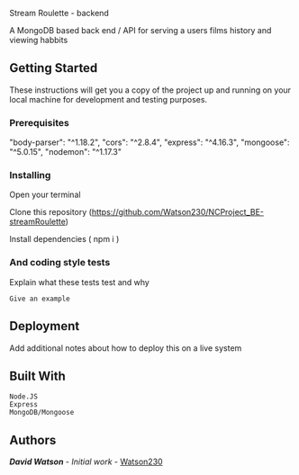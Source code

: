  Stream Roulette - backend

A MongoDB based back end / API for serving a users films history and viewing habbits 

## Getting Started

These instructions will get you a copy of the project up and running on your local machine for development and testing purposes.

### Prerequisites

   "body-parser": "^1.18.2",
    "cors": "^2.8.4",
    "express": "^4.16.3",
    "mongoose": "^5.0.15",
    "nodemon": "^1.17.3"
    
    
### Installing

Open your terminal

Clone this repository (https://github.com/Watson230/NCProject_BE-streamRoulette)

Install dependencies ( npm i )




### And coding style tests

Explain what these tests test and why

```
Give an example
```

## Deployment

Add additional notes about how to deploy this on a live system

## Built With

    Node.JS
    Express
    MongoDB/Mongoose

## Authors

***David Watson*** - *Initial work* - [Watson230](https://github.com/Watson230)
